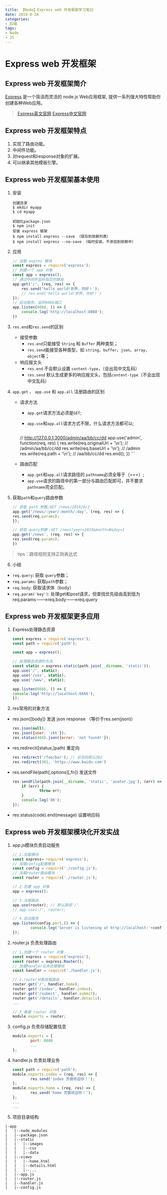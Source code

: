 ```yaml
---
title: 【Node】Express web 开发框架学习笔记
date: 2019-8-28
categories: 
- 后端
tags: 
- Node
- JS
---
```

# Express web 开发框架
## Express web 开发框架简介
[Express](http://expressjs.com) 是一个简洁而灵活的 node.js Web应用框架, 提供一系列强大特性帮助你创建各种Web应用。
> [Express英文官网](http://www.expressjs.com.cn)
> [Express中文官网](http://expressjs.com)

## Express web 开发框架特点
1. 实现了路由功能。
2. 中间件功能。
3. 对request和response对象的扩展。
4. 可以继承其他模板引擎。

## Express web 开发框架基本使用
1. 安装
	```
	创建目录
	$ mkdir myapp
	$ cd myapp

	初始化package.json
	$ npm init
	安装 express 框架
	$ npm install express --save （保存到依赖列表）
	$ npm install express --no-save （临时安装，不添加到依赖中）
	```
2. 应用
	```js
	// 加载 expres 模块
	const express = require('express');
	// 创建一个 app 对象
	const app = express();
	// 通过中间件监听指定的路由
	app.get('/', (req, res) => {
		res.send('hello world!世界，你好！');
		// res.end('hello world!世界，你好！')
	});
	// 启动服务，监听8088端口
	app.listen(8088, () => {
		console.log('http://localhost:8088');
	})
	```
	
3. `res.end`和`res.send`的区别
	+ 接受参数
		- `res.end`只能接受 `String` 和 `Buffer` 两种类型；
		- `res.send`能接受各种类型，如 `string`、`buffer`、`json`、`array`、`object`等；
	+ 响应报文头
		- `res.end` 不会默认设置 `content-type`，（会出现中文乱码）
		- `res.send` 默认生成更多的响应报文头，包括`content-type`（不会出现中文乱码）
	
4. `app.get` 、 `app.use` 和 `app.all` 注册路由的区别
	+ 请求方法
		- `app.get`请求方法必须是`GET`;
		
		- `app.use`和`app.all`请求方式不限，什么请求方法都可以;
		
		  ```js
	  // http://127.0.0.1:3000/admin/aa/bb/cc/dd
		  app.use('admin', function(req, res) {
		      res.write(req.originalUrl + '\n'); // /admin/aa/bb/cc/dd
		      res.write(req.baseUrl + '\n'); // /admin
		      res.write(req.path + '\n'); // /aa/bb/cc/dd
		      res.end();
		  })
		  ```
		
		  
	+ 路由匹配
		- `app.get`和`app.all`请求路径的 `pathname`必须全等于（===）;
		- `app.use`请求的路径中的第一部分与路由匹配即可，并不要求 `pathname`完全匹配。
	
5. 获取`path`和`query`路由参数
	```js
	// 获取 path 参数;GET /news/2019/8/1
	app.get('/news/:year/:month/:day', (req, res) => {
	res.send(req.params);
	});
	
	// 获取 query参数；GET /news?year=2019&month=8&day=1
	app.get('/news', (req, res) => {
	res.send(req.params);
	})
	```
> tips：路径规则支持正则表达式
6. 小结
+ `req.query`: 获取 `query`参数；
+ `req.params`: 获取`path`参数；
+ `req.body`: 获取请求体（body）
+ `req.param('key')`: 处理get和post请求，但查找优先级由高到低为req.params--->req.body--->req.query

## Express web 开发框架更多应用
1. Express处理静态资源
	```js
	const express = require('express');
	const path = require('path');

	const app = express();

	// 处理静态资源的方法
	const static = express.static(path.join(__dirname, 'static'));
	app.use('/', static);
	app.use('/xxx', static);
	app.use('/www', static);

	app.listen(6666, () => {
	console.log('http://localhost:6666');
	});
	```
2. res常用的对象方法
+ res.json([body]) 发送 json response （等价于res.sen(json)）
	```js
	res.json(null);
	res.json({user: 'zkk'});
	res.status(404).json({error: 'not found!'});
	```
+ res.redirect([status,]path) 重定向
	```js
	res.redirect('/foo/bar'); // 状态码默认302
	res.redirect(301, 'https://www.baidu.com')
	````
+ res.sendFile(path[,options][,fn]) 发送文件
	```js
	res.sendFile(path.join(__dirname, 'static', 'avator.jpg'), (err) => {
		if (err) {
				throw err;
		}
		console.log('OK');
	});
	```
+ res.status(code).end(message) 设置响应码

## Express web 开发框架模块化开发实战
1. app.js模块负责启动服务
	```js
	// 1.加载模块
	const express= require('express');
	// 加载config配置模块
	const config = require('./config.js');
	// 加载router路由模块
	const router = require('./router.js');

	// 2.创建 app 对象
	app = express();

	// 3.注册路由
	app.use(router); // 默认路径'/'
	// app.use('/', router);

	// 4.启动服务
	app.listen(config.port,() => {
			console.log('Server is listening at http://localhost:'+config.port);
	});
	```
2. router.js 负责处理路由
	```js
	// 1.创建一个 router 对象
	const express = require('express');
	const router = express.Router();
	// 加载handler业务处理模块
	const handler = require('./handler.js');

	// 2.router对象挂载路由
	router.get('/', handler.home);
	router.get('/index', handler.index);
	router.get('/submit', handler.submit);
	router.get('/details', handler.details);
	...

	// 3.暴露 router 对象
	module.exports = router;
	```
3. config.js 负责存储配置信息
	```js
	module.exports = {
			port: 8080
			...
	};
	```
4. handler.js 负责处理业务
	```js
	const path = require('path');
	module.exports.index = (req, res) => {
			res.send('index 页面欢迎你！');
	};
	module.exports.home = (req, res) => {
			res.send('home 页面欢迎你！');
	};
	...
	...
	```
5. 项目目录结构
```
|-app
|	|--node_modules
|	|--package.json
|	|--static
|	|	|--images
|	|	|--css
|	|	|--data
|	|--views
|	|	|--home.html
|	|	|--details.html
|	|	|--...
|	|--app.js
|	|--router.js
|	|--handler.js
|	|--config.js
```